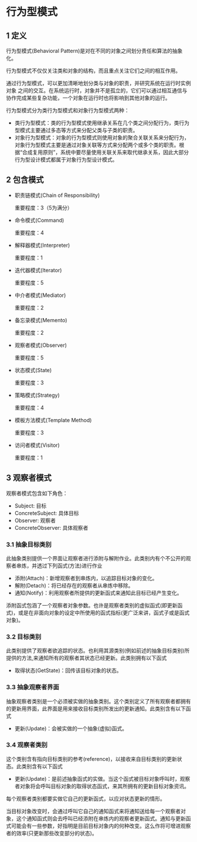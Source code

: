 # 行为型模式



## 1 定义

行为型模式(Behavioral Pattern)是对在不同的对象之间划分责任和算法的抽象化。

行为型模式不仅仅关注类和对象的结构，而且重点关注它们之间的相互作用。

通过行为型模式，可以更加清晰地划分类与对象的职责，并研究系统在运行时实例对象 之间的交互。在系统运行时，对象并不是孤立的，它们可以通过相互通信与协作完成某些复杂功能，一个对象在运行时也将影响到其他对象的运行。

行为型模式分为类行为型模式和对象行为型模式两种：

- 类行为型模式：类的行为型模式使用继承关系在几个类之间分配行为，类行为型模式主要通过多态等方式来分配父类与子类的职责。
- 对象行为型模式：对象的行为型模式则使用对象的聚合关联关系来分配行为，对象行为型模式主要是通过对象关联等方式来分配两个或多个类的职责。根据“合成复用原则”，系统中要尽量使用关联关系来取代继承关系，因此大部分行为型设计模式都属于对象行为型设计模式。

## 2 包含模式

- 职责链模式(Chain of Responsibility)

  重要程度：3（5为满分）

- 命令模式(Command)

  重要程度：4

- 解释器模式(Interpreter)

  重要程度：1

- 迭代器模式(Iterator)

  重要程度：5

- 中介者模式(Mediator)

  重要程度：2

- 备忘录模式(Memento)

  重要程度：2

- 观察者模式(Observer)

  重要程度：5

- 状态模式(State)

  重要程度：3

- 策略模式(Strategy)

  重要程度：4

- 模板方法模式(Template Method)

  重要程度：3

- 访问者模式(Visitor)

  重要程度：1



## 3 观察者模式

观察者模式包含如下角色：

- Subject: 目标
- ConcreteSubject: 具体目标
- Observer: 观察者
- ConcreteObserver: 具体观察者

### 3.1 抽象目标类别

此抽象类别提供一个界面让观察者进行添附与解附作业。此类别内有个不公开的观察者串炼，并透过下列函式(方法)进行作业

- 添附(Attach)：新增观察者到串炼内，以追踪目标对象的变化。
- 解附(Detach)：将已经存在的观察者从串炼中移除。
- 通知(Notify)：利用观察者所提供的更新函式来通知此目标已经产生变化。

添附函式包涵了一个观察者对象参数。也许是观察者类别的虚拟函式(即更新函式)，或是在非面向对象的设定中所使用的函式指标(更广泛来讲，函式子或是函式对象)。

### 3.2 目标类别

此类别提供了观察者欲追踪的状态。也利用其源类别(例如前述的抽象目标类别)所提供的方法,来通知所有的观察者其状态已经更新。此类别拥有以下函式

- 取得状态(GetState)：回传该目标对象的状态。

### 3.3 抽象观察者界面

抽象观察者类别是一个必须被实做的抽象类别。这个类别定义了所有观察者都拥有的更新用界面，此界面是用来接收目标类别所发出的更新通知。此类别含有以下函式

- 更新(Update)：会被实做的一个抽象(虚拟)函式。

### 3.4 观察者类别

这个类别含有指向目标类别的参考(reference)，以接收来自目标类别的更新状态。此类别含有以下函式

- 更新(Update)：是前述抽象函式的实做。当这个函式被目标对象呼叫时，观察者对象将会呼叫目标对象的取得状态函式，来其所拥有的更新目标对象资讯。

每个观察者类别都要实做它自己的更新函式，以应对状态更新的情形。

当目标对象改变时，会通过呼叫它自己的通知函式来将通知送给每一个观察者对象，这个通知函式则会去呼叫已经添附在串炼内的观察者更新函式。通知与更新函式可能会有一些参数，好指明是目前目标对象内的何种改变。这么作将可增进观察者的效率(只更新那些改变部分的状态)。
